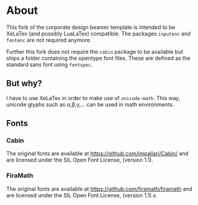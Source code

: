 # About

This fork of the corporate design beamer template is intended to be XeLaTex (and possibly LuaLaTex) compatible.
The packages `inputenc` and `fontenc` are not required anymore.

Further this fork does not require the `cabin` package to be available but ships a folder containing the opentype font files.
These are defined as the standard sans font using `fontspec`.

## But why?
I have to use XeLaTex in order to make use of `unicode-math`.
This way, unicode glyphs such as α,β,γ,… can be used in math environments.

## Fonts
### Cabin
The original fonts are available at https://github.com/impallari/Cabin/ and are licensed under the SIL Open Font License, (version 1.1).

### FiraMath
The original fonts are available at https://github.com/firamath/firamath and are licensed under the SIL Open Font License, (version 1.1).s
